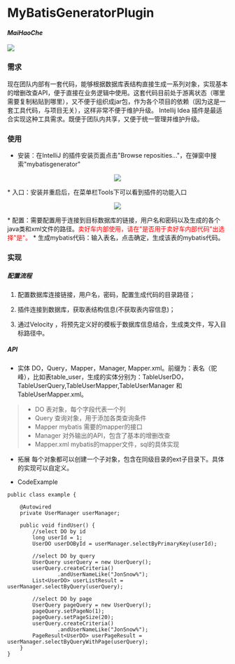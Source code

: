 # MyBatisGeneratorPlugin  
#### *MaiHaoChe* 
![](https://avatars2.githubusercontent.com/u/1483254?v=4&s=200)

### 需求
现在团队内部有一套代码，能够根据数据库表结构直接生成一系列对象，实现基本的增删改查API，便于直接在业务逻辑中使用。这套代码目前处于游离状态（哪里需要复制粘贴到哪里），又不便于组织成jar包，作为各个项目的依赖（因为这是一套工具代码，与项目无关），这样非常不便于维护升级。
Intellij Idea 插件是最适合实现这种工具需求。既便于团队内共享，又便于统一管理并维护升级。

### 使用
* 安装：在IntelliJ 的插件安装页面点击"Browse reposities..."，在弹窗中搜索"mybatisgenerator"
<p align="center">
  <img src="http://of8cu1h2w.bkt.clouddn.com/searchmybatisgenerator.png?imageView/2/w/500"/>
</p>
* 入口：安装并重启后，在菜单栏Tools下可以看到插件的功能入口
<p align="center">
  <img src="http://of8cu1h2w.bkt.clouddn.com/entry.png?imageView/2/w/500"/>
</p>
* 配置：需要配置用于连接到目标数据库的链接，用户名和密码以及生成的各个java类和xml文件的路径。<font color=red>卖好车内部使用，请在"是否用于卖好车内部代码"出选择"是"。</font>
* 生成mybatis代码：输入表名，点击确定，生成该表的mybatis代码。

### 实现
##### 配置流程

1. 配置数据库连接链接，用户名，密码，配置生成代码的目录路径；

2. 插件连接到数据库，获取表结构信息(不获取表内容信息)；

3. 通过Velocity ，将预先定义好的模板于数据库信息结合，生成类文件，写入目标路径中。

##### API 
* 实体
DO，Query，Mapper，Manager,  Mapper.xml。前缀为：表名（驼峰），比如表table_user，生成的实体分别为：TableUserDO，TableUserQuery,TableUserMapper,TableUserManager 和 TableUserMapper.xml。	
> * DO 表对象，每个字段代表一个列
> * Query 查询对象，用于添加各类查询条件
> * Mapper mybatis 需要的mapper的接口
> * Manager 对外输出的API，包含了基本的增删改查
> * Mapper.xml mybatis的mapper文件，sql的具体实现

* 拓展
每个对象都可以创建一个子对象，包含在同级目录的ext子目录下。具体的实现可以自定义。

* CodeExample
```
public class example {

    @Autowired
    private UserManager userManager;

    public void findUser() {
        //select DO by id
        long userId = 1;
        UserDO userDOById = userManager.selectByPrimaryKey(userId);

        //select DO by query
        UserQuery userQuery = new UserQuery();
        userQuery.createCriteria()
                .andUserNameLike("JonSnow%");
        List<UserDO> userListResult = userManager.selectByQuery(userQuery);

        //select DO by page
        UserQuery pageQuery = new UserQuery();
        pageQuery.setPageNo(1);
        pageQuery.setPageSize(20);
        userQuery.createCriteria()
                .andUserNameLike("JonSnow%");
        PageResult<UserDO> userPageResult = userManager.selectByQueryWithPage(userQuery);
    }
}
```






